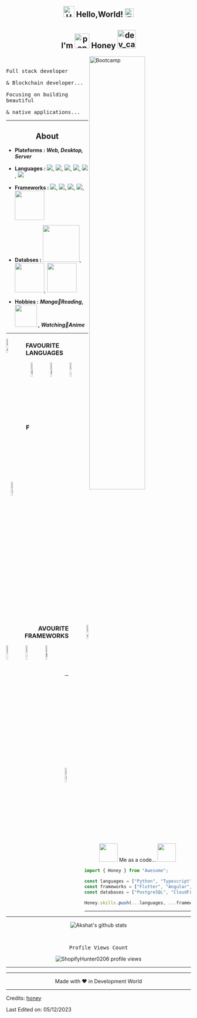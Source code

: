 <h2 align="center">
  <img alt="Hello" src="https://github.com/user-attachments/assets/e5e42af4-2e4f-46f1-948f-67adedd5b561" width="30px"> 
  Hello,World!
  <img alt="Earth" src="https://github.com/user-attachments/assets/12865165-fa61-45a4-b792-22007ce0ade9" width="24px"/>

</h2>

<h2 align="center">
    I'm
    <img alt="popup_cat" src="https://github.com/user-attachments/assets/90e44a4d-50ad-4ff6-9b84-e84098824087" width="40">
    Honey
    <img alt="dev_cat" src="https://github.com/user-attachments/assets/8530fe62-9e19-4e3e-8392-2c89d226dc0f" width="50">

</h2>

<img width="55%" align="right" alt="Bootcamp" src="https://github.com/user-attachments/assets/5f6ec58c-6f52-41bb-9626-838488640ac4"/>

<p align="left">
  <samp>
    <br><br>
    Full stack developer
    <br><br>
     & Blockchain developer...
    <br><br>
    Focusing on building beautiful
    <br><br> 
    & native applications...
  </samp>
</p>

<hr/>

<h2 align="center">About</h2>

- **Plateforms :** **_Web, Desktop, Server_**
- **Languages :** <img src="https://img.shields.io/badge/python%20-%2314354C.svg?&style=for-the-badge&logo=python&logoColor=white"/>, <img src="https://img.shields.io/badge/typescript%20-%23007ACC.svg?&style=for-the-badge&logo=typescript&logoColor=white"/>, <img src="https://img.shields.io/badge/javascript%20-%23323330.svg?&style=for-the-badge&logo=javascript&logoColor=%23F7DF1E"/>, <img src="https://img.shields.io/badge/dart-%230175C2.svg?&style=for-the-badge&logo=dart&logoColor=white"/>, <img src="https://img.shields.io/badge/java-%23ED8B00.svg?&style=for-the-badge&logo=java&logoColor=white"/>, <img src="https://img.shields.io/badge/c++%20-%2300599C.svg?&style=for-the-badge&logo=c%2B%2B&ogoColor=white"/>

- **Frameworks :** <img src="https://img.shields.io/badge/Flutter%20-%2302569B.svg?&style=for-the-badge&logo=Flutter&logoColor=white" />, <img src="https://img.shields.io/badge/django%20-%23092E20.svg?&style=for-the-badge&logo=django&logoColor=white"/>, <img src="https://img.shields.io/badge/angular%20-%23DD0031.svg?&style=for-the-badge&logo=angular&logoColor=white"/>, <img src="https://img.shields.io/badge/react%20-%2320232a.svg?&style=for-the-badge&logo=react&logoColor=%2361DAFB"/>, <img src="https://www.vectorlogo.zone/logos/nestjs/nestjs-ar21.svg" width=80/>

- **Databses :** <img src="https://github.com/user-attachments/assets/fba4f27a-a553-452d-bdb6-4a57063fe8fc" width=100/>, <img src="https://github.com/user-attachments/assets/abd84147-0d2a-465a-a71b-56f270916071" width=80/>, <img src="https://github.com/user-attachments/assets/7cfba9f1-a690-4f18-907f-4df8e714b217" width=80/>

- **Hobbies :** **_Manga📜Reading_,<img src="https://github.com/user-attachments/assets/67a84549-bbad-475c-aab2-fe65af301b42" width=60/>** **_, Watching👀Anime_**

<hr/>

<p align="left" >


<img  align="left" alt="ArrowDownward" width="10%" src="https://github.com/user-attachments/assets/8944bf42-d878-4ee9-8bac-f3332cf2f73c"/><h3 align="left">FAVOURITE LANGUAGES</h3>
  <img align="right" alt="Angular" width="10%" src="https://github.com/user-attachments/assets/825a3dfc-7808-40a8-81ba-96232143d9be"/>
 <img width="10%" alt="NestJS" align="right" src="https://github.com/user-attachments/assets/a62b9d59-c5be-44c4-8dcf-c60a5eeae9b0"/>
  <img width="10%" alt="Flutter" align="right" src="https://github.com/user-attachments/assets/2fdb2fcc-7a49-43a5-99a4-7dab462716c5"/>
  <br />

  <br />
  <img width="10%" alt="Django" align="right" src="https://github.com/user-attachments/assets/d4b919f9-c8be-4759-84c1-a7e842f6102d"/>
</p>
<br/>
<br/>
<p  align="right" >
  <img  align="right" alt="ArrowUpward" width="10%" src="https://github.com/user-attachments/assets/300e8d33-faf7-4457-a523-cb7e963be8c2"/>
  <br/>

  <br/>
  <h3 align="right">FAVOURITE FRAMEWORKS</h3>

  <img  align="left" alt="TypeScript" width="10%" src="https://github.com/user-attachments/assets/1cbf7502-1065-4494-b7b7-3dbe5f49a114"/>
  <img  align="left" alt="JavaScript" width="10%" src="https://github.com/user-attachments/assets/ddb2183e-ac56-48b0-a4f0-7be7b58a0366"/>
  <img align="left" alt="Dart" width="10%" src="https://github.com/user-attachments/assets/ed83fe23-adab-4f53-9c34-44882b6ac082"/>
  <br />
  <br />
  <img  align="left" alt="Python" width="10%" src="https://github.com/user-attachments/assets/13ca08f2-5122-4503-8567-4eb686467133"/>
  <br />

  <br />
</p>

<hr/>

<p align="center">

  <img src="https://github.com/user-attachments/assets/0a06a692-c2b5-4302-a012-7a379fbb990d" width="50">
  Me as a code... 
  <img src="https://github.com/user-attachments/assets/d38dbeb9-d980-4389-9d17-dcc94be29a91" width="50">
</p>

```javascript
import { Honey } from "Awesome";

const languages = ["Python", "Typescript", "Javascript", "Dart", "Java", "C++"];
const frameworks = ["Flutter", "Angular", "React", "Django", "NestJS"];
const databases = ["PostgreSQL", "CloudFireStore", "Oracle"];

Honey.skills.push(...languages, ...frameworks, ...databases);
```

<hr/>



<hr/>

<p align="center">
  <img align="center" alt="Akshat's github stats" src="https://github.com/user-attachments/assets/101c94b3-e55a-44c3-9594-de5539e378fd" />
</p>

<br/>

<p align="center"> 
  <samp>
    Profile Views Count
  </samp>
</p>

<p align="center"> 
  <img src="https://github.com/user-attachments/assets/18dc418b-2f30-4435-8533-f2427666ea78" alt="ShopifyHunter0206 profile views" /> 
</p>

<hr/>



<hr/>



<p align="center">
  Made with ❤️ in Development World
</p>

-----
Credits: [honey](https://github.com/honey0120)

Last Edited on: 05/12/2023
